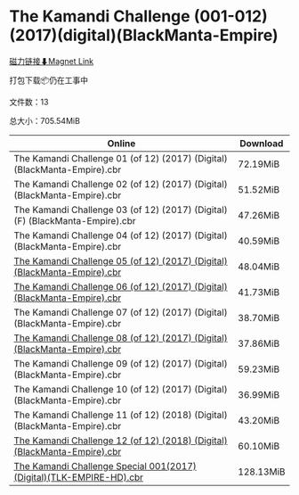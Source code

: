# The Kamandi Challenge (001-012)(2017)(digital)(BlackManta-Empire)

[磁力链接⬇Magnet Link](magnet:?xt=urn:btih:16e545f10774006716b298351552e12e908a60ef&dn=The%20Kamandi%20Challenge%20%28001-012%29%282017%29%28digital%29%28BlackManta-Empire%29)

打包下载📦仍在工事中

文件数：13

总大小：705.54MiB

Online | Download
--- | ---
The Kamandi Challenge 01 (of 12) (2017) (Digital) (BlackManta-Empire).cbr | 72.19MiB
The Kamandi Challenge 02 (of 12) (2017) (Digital) (BlackManta-Empire).cbr | 51.52MiB
The Kamandi Challenge 03 (of 12) (2017) (Digital) (F) (BlackManta-Empire).cbr | 47.26MiB
The Kamandi Challenge 04 (of 12) (2017) (Digital) (BlackManta-Empire).cbr | 40.59MiB
[The Kamandi Challenge 05 (of 12) (2017) (Digital) (BlackManta-Empire).cbr](https://github.com/alicewish/markdown/blob/master/comic/Kamandi-Challenge-05-of-12-2017-Digital-BlackManta-Empire-cbr.md) | 48.04MiB
[The Kamandi Challenge 06 (of 12) (2017) (Digital) (BlackManta-Empire).cbr](https://github.com/alicewish/markdown/blob/master/comic/Kamandi-Challenge-06-of-12-2017-Digital-BlackManta-Empire-cbr.md) | 41.73MiB
The Kamandi Challenge 07 (of 12) (2017) (Digital) (BlackManta-Empire).cbr | 38.70MiB
[The Kamandi Challenge 08 (of 12) (2017) (Digital) (BlackManta-Empire).cbr](https://github.com/alicewish/markdown/blob/master/comic/Kamandi-Challenge-08-of-12-2017-Digital-BlackManta-Empire-cbr.md) | 37.86MiB
The Kamandi Challenge 09 (of 12) (2017) (Digital) (BlackManta-Empire).cbr | 59.23MiB
The Kamandi Challenge 10 (of 12) (2017) (Digital) (BlackManta-Empire).cbr | 36.99MiB
The Kamandi Challenge 11 (of 12) (2018) (Digital) (BlackManta-Empire).cbr | 43.20MiB
[The Kamandi Challenge 12 (of 12) (2018) (Digital) (BlackManta-Empire).cbr](https://github.com/alicewish/markdown/blob/master/comic/Kamandi-Challenge-12-of-12-2018-Digital-BlackManta-Empire-cbr.md) | 60.10MiB
[The Kamandi Challenge Special 001(2017)(Digital)(TLK-EMPIRE-HD).cbr](https://github.com/alicewish/markdown/blob/master/comic/Kamandi-Challenge-Special-001-2017-Digital-TLK-EMPIRE-HD-cbr.md) | 128.13MiB